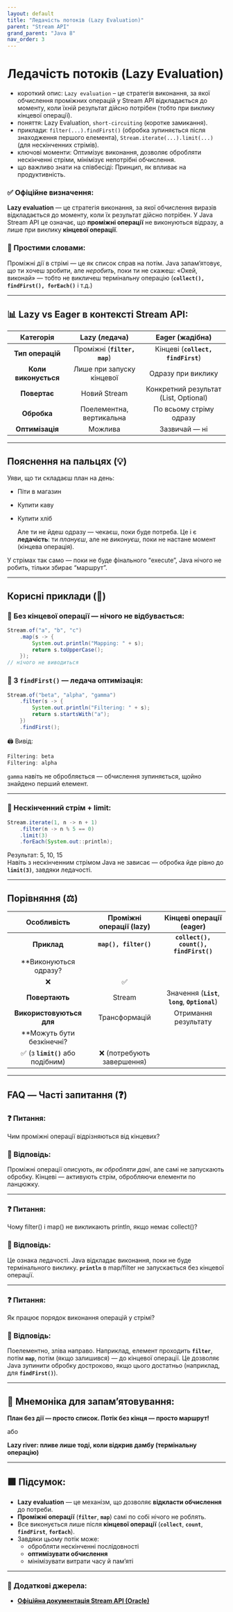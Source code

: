 ```yaml
---
layout: default
title: "Ледачість потоків (Lazy Evaluation)"
parent: "Stream API"
grand_parent: "Java 8"
nav_order: 3
---
```


# Ледачість потоків (Lazy Evaluation)

* короткий опис: `Lazy evaluation` – це стратегія виконання, за якої обчислення проміжних операцій у Stream API відкладається до моменту, коли їхній результат дійсно потрібен (тобто при виклику кінцевої операції).
* поняття: Lazy Evaluation, `short-circuiting` (коротке замикання).
* приклади: `filter(...).findFirst()` (обробка зупиняється після знаходження першого елемента), `Stream.iterate(...).limit(...)` (для нескінченних стрімів).
* ключові моменти: Оптимізує виконання, дозволяє обробляти нескінченні стріми, мінімізує непотрібні обчислення.
* що важливо знати на співбесіді: Принцип, як впливає на продуктивність.

### **✅ Офіційне визначення:**

**Lazy evaluation** — це стратегія виконання, за якої обчислення виразів відкладається до моменту, коли їх результат дійсно потрібен. У Java Stream API це означає, що **проміжні операції** не виконуються відразу, а лише при виклику **кінцевої операції**.

### **🧠 Простими словами:**

Проміжні дії в стрімі — це як список справ на потім. Java запам’ятовує, *що* ти хочеш зробити, але *неробить*, поки ти не скажеш: «Окей, виконай» — тобто не викличеш термінальну операцію (**`collect(), findFirst(), forEach()`** і т.д.)

---

## 📊 **Lazy vs Eager в контексті Stream API:**

|      Категорія       |        Lazy (ледача)         |            Eager (жадібна)            |
|:--------------------:|:----------------------------:|:-------------------------------------:|
|   **Тип операцій**   | Проміжні (**`filter, map`**) |  Кінцеві (**`collect, findFirst`**)   |
| **Коли виконується** |  Лише при запуску кінцевої   |          Одразу при виклику           |
|     **Повертає**     |         Новий Stream         | Конкретний результат (List, Optional) |
|     **Обробка**      |   Поелементна, вертикальна   |        По всьому стріму одразу        |
|   **Оптимізація**    |           Можлива            |             Зазвичай — ні             |

---

## **Пояснення на пальцях (💡)**

Уяви, що ти складаєш план на день:

* Піти в магазин
* Купити каву
* Купити хліб  
  
  Але ти не йдеш одразу — чекаєш, поки буде потреба. Це і є **ледачість**: ти *плануєш*, але не *виконуєш*, поки не настане момент (кінцева операція).

У стрімах так само — поки не буде фінального “execute”, Java нічого не робить, тільки збирає “маршрут”.

---

## **Корисні приклади (🧪)**

### **🔹 Без кінцевої операції — нічого не відбувається:**

```java
Stream.of("a", "b", "c")
    .map(s -> {
        System.out.println("Mapping: " + s);
        return s.toUpperCase();
    });
// нічого не виводиться
```

### **🔹 З `findFirst()` — ледача оптимізація:**

```java
Stream.of("beta", "alpha", "gamma")
    .filter(s -> {
        System.out.println("Filtering: " + s);
        return s.startsWith("a");
    })
    .findFirst();
```

🖨️ Вивід:

```java
Filtering: beta
Filtering: alpha
```

`gamma` навіть не обробляється — обчислення зупиняється, щойно знайдено перший елемент.

---

### **🔹 Нескінченний стрім \+ limit:**

```java
Stream.iterate(1, n -> n + 1)
    .filter(n -> n % 5 == 0)
    .limit(3)
    .forEach(System.out::println);
```

Результат: 5, 10, 15  
Навіть з нескінченним стрімом Java не зависає — обробка йде рівно до **`limit(3)`**, завдяки ледачості.

---

## **Порівняння (⚖️)**

|         Особливість         |     Проміжні операції (lazy)     |             Кінцеві операції (eager)              |
|:---------------------------:|:--------------------------------:|:-------------------------------------------------:|
|         **Приклад**         |      **`map(), filter()`**       |       **`collect(), count(), findFirst()`**       |
|   **Виконуються одразу?
   |                ❌                 |                         ✅                         |
|       **Повертають**        |              Stream              | Значення (**`List`**, **`long`**, **`Optional`**) |
|  **Використовуються для**   |          Трансформацій           |               Отримання результату                |
| **Можуть бути безкінечні?
 | ✅ (з **`limit()`** або подібним) |             ❌ (потребують завершення)             |

---

## **FAQ — Часті запитання (❓)**

### **❓ Питання:**

 Чим проміжні операції відрізняються від кінцевих?

### **💬 Відповідь:**

Проміжні операції описують, *як обробляти дані*, але самі не запускають обробку. Кінцеві — активують стрім, обробляючи елементи по ланцюжку.

---

### **❓ Питання:**

 Чому filter() і map() не викликають println, якщо немає collect()?

### **💬 Відповідь:**

Це ознака ледачості. Java відкладає виконання, поки не буде термінального виклику. **`println`** в map/filter не запускається без кінцевої операції.

---

### **❓ Питання:**

 Як працює порядок виконання операцій у стрімі?

### **💬 Відповідь:**

Поелементно, зліва направо. Наприклад, елемент проходить **`filter`**, потім **`map`**, потім (якщо залишився) — до кінцевої операції. Це дозволяє Java зупинити обробку достроково, якщо цього достатньо (наприклад, для **`findFirst()`**).

---

## **🧠 Мнемоніка для запам’ятовування:**

**План без дії — просто список. Потік без кінця — просто маршрут\!**

або

**Lazy river: пливе лише тоді, коли відкрив дамбу (термінальну операцію)**

---

## **🟩 Підсумок:**

* **Lazy evaluation** — це механізм, що дозволяє **відкласти обчислення** до потреби.
* **Проміжні операції** (**`filter`**, **`map`**) самі по собі нічого не роблять.
* Все виконується лише після **кінцевої операції** (**`collect`**, **`count`**, **`findFirst`**, **`forEach`**).
* Завдяки цьому потік може:
  * обробляти нескінченні послідовності
  * **оптимізувати обчислення**
  * мінімізувати витрати часу й пам’яті

---

### **🔗 Додаткові джерела:**

* [**Офіційна документація Stream API (Oracle)**](https://docs.oracle.com/javase/8/docs/api/java/util/stream/Stream.html)
